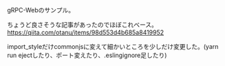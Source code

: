 gRPC-Webのサンプル。

ちょうど良さそうな記事があったのでほぼこれベース。
https://qiita.com/otanu/items/98d553d4b685a8419952

import_styleだけcommonjsに変えて細かいところを少しだけ変更した。(yarn run ejectしたり、ポート変えたり、.eslingignore足したり)